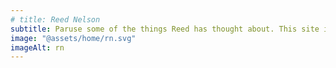 ```yaml
---
# title: Reed Nelson
subtitle: Paruse some of the things Reed has thought about. This site is under construction.
image: "@assets/home/rn.svg"
imageAlt: rn
---
```

